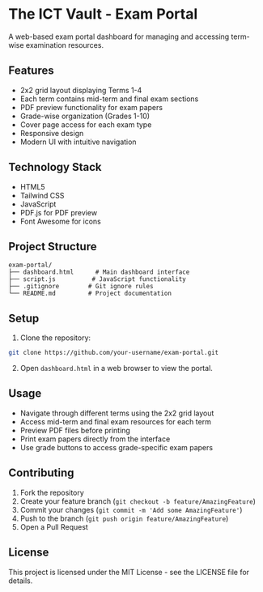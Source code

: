 # The ICT Vault - Exam Portal

A web-based exam portal dashboard for managing and accessing term-wise examination resources.

## Features

- 2x2 grid layout displaying Terms 1-4
- Each term contains mid-term and final exam sections
- PDF preview functionality for exam papers
- Grade-wise organization (Grades 1-10)
- Cover page access for each exam type
- Responsive design
- Modern UI with intuitive navigation

## Technology Stack

- HTML5
- Tailwind CSS
- JavaScript
- PDF.js for PDF preview
- Font Awesome for icons

## Project Structure

```
exam-portal/
├── dashboard.html      # Main dashboard interface
├── script.js          # JavaScript functionality
├── .gitignore        # Git ignore rules
└── README.md         # Project documentation
```

## Setup

1. Clone the repository:
```bash
git clone https://github.com/your-username/exam-portal.git
```

2. Open `dashboard.html` in a web browser to view the portal.

## Usage

- Navigate through different terms using the 2x2 grid layout
- Access mid-term and final exam resources for each term
- Preview PDF files before printing
- Print exam papers directly from the interface
- Use grade buttons to access grade-specific exam papers

## Contributing

1. Fork the repository
2. Create your feature branch (`git checkout -b feature/AmazingFeature`)
3. Commit your changes (`git commit -m 'Add some AmazingFeature'`)
4. Push to the branch (`git push origin feature/AmazingFeature`)
5. Open a Pull Request

## License

This project is licensed under the MIT License - see the LICENSE file for details. 